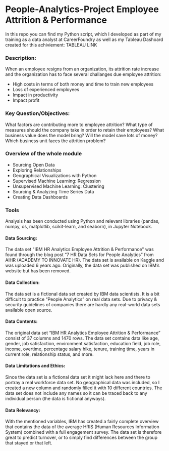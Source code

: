# People-Analytics-Project Employee Attrition & Performance
In this repo you can find my Python script, which I developed as part of my training as a data analyst at CareerFoundry as well as my Tableau Dashoard created for this achiviement: TABLEAU LINK

### Description: 
When an employee resigns from an organization, its attrition rate increase and the organization has to face several challanges due employee attrition:

- High costs in terms of both money and time to train new employees
- Loss of experienced employees
- Impact in productivity
- Impact profit

### Key Question/Objectives: 
What factors are contributing more to employee attrition?
What type of measures should the company take in order to retain their employees?
What business value does the model bring?
Will the model save lots of money?
Which business unit faces the attrition problem?



### Overview of the whole module 
* Sourcing Open Data
* Exploring Relationships
* Geographical Visualizations with Python
* Supervised Machine Learning: Regression
* Unsupervised Machine Learning: Clustering
* Sourcing & Analyzing Time Series Data
* Creating Data Dashboards

### Tools 

Analysis has been conducted using Python and relevant libraries (pandas, numpy, os, matplotlib, scikit-learn, and seaborn), in Jupyter Notebook. 

#### Data Sourcing: 
The data set "IBM HR Analytics Employee Attrition & Performance" was found through the blog post “7 HR Data Sets for People Analytics” from AIHR (ACADEMY TO INNOVATE HR). The data set is available on Kaggle and was uploaded 6 years ago. Originally, the data set was published on IBM’s website but has been removed. 

#### Data Collection: 
The data set is a fictional data set created by IBM data scientists. It is a bit difficult to practice “People Analytics” on real data sets. Due to privacy & security guidelines of companies there are hardly any real-world data sets available open source. 

#### Data Contents: 
The original data set “IBM HR Analytics Employee Attrition & Performance” consist of 37 columns and 1470 rows. The data set contains data like age, gender, job satisfaction, environment satisfaction, education field, job role, income, overtime, percentage salary hike, tenure, training time, years in current role, relationship status, and more. 

#### Data Limitations and Ethics: 
Since the data set is a fictional data set it might lack here and there to portray a real workforce data set. No geographical data was included, so I created a new column and randomly filled it with 10 different countries. The data set does not include any names so it can be traced back to any individual person (the data is fictional anyways). 

#### Data Relevancy: 
With the mentioned variables, IBM has created a fairly complete overview that contains the data of the average HRIS (Human Resources Information System) combined with a full engagement survey. The data set is therefore great to predict turnover, or to simply find differences between the group that stayed or that left.
